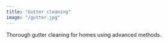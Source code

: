 ```yaml
---
title: "Gutter cleaning"
image: "/gutter.jpg"
---
```

Thorough gutter cleaning for homes using advanced methods.
